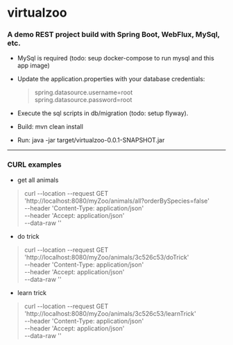 # virtualzoo
### A demo REST project build with Spring Boot, WebFlux, MySql, etc.<br />

* MySql is required (todo: seup docker-compose to run mysql and this app image) <br />
* Update the application.properties with your database credentials:<br />
  > spring.datasource.username=root <br />
  > spring.datasource.password=root

* Execute the sql scripts in db/migration (todo: setup flyway).<br />
* Build: mvn clean install
* Run: java -jar target/virtualzoo-0.0.1-SNAPSHOT.jar

***

### CURL examples
* get all animals <br />
> curl --location --request GET 'http://localhost:8080/myZoo/animals/all?orderBySpecies=false' \
--header 'Content-Type: application/json' \
--header 'Accept: application/json' \
--data-raw ''

* do trick <br />
> curl --location --request GET 'http://localhost:8080/myZoo/animals/3c526c53/doTrick' \
--header 'Content-Type: application/json' \
--header 'Accept: application/json' \
--data-raw ''

* learn trick <br />
> curl --location --request GET 'http://localhost:8080/myZoo/animals/3c526c53/learnTrick' \
--header 'Content-Type: application/json' \
--header 'Accept: application/json' \
--data-raw ''